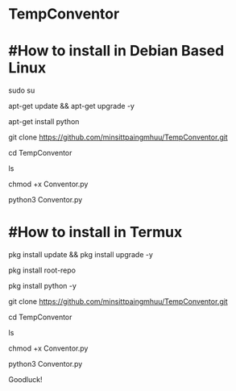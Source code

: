 # TempConventor

#How to install in Debian Based Linux
============================================

sudo su

apt-get update && apt-get upgrade -y

apt-get install python

git clone https://github.com/minsittpaingmhuu/TempConventor.git

cd TempConventor

ls

chmod +x Conventor.py

python3 Conventor.py




#How to install in Termux
================================

pkg install update && pkg install upgrade -y

pkg install root-repo

pkg install python -y

git clone https://github.com/minsittpaingmhuu/TempConventor.git

cd TempConventor

ls

chmod +x Conventor.py

python3 Conventor.py




Goodluck!


